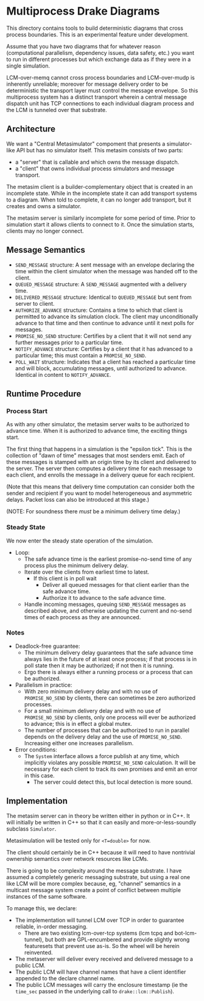 Multiprocess Drake Diagrams
===========================

This directory contains tools to build deterministic diagrams that cross
process boundaries.  This is an experimental feature under development.

Assume that you have two diagrams that for whatever reason (computational
parallelism, dependency issues, data safety, etc.) you want to run in
different processes but which exchange data as if they were in a single
simulation.

LCM-over-memq cannot cross process boundaries and LCM-over-mudp is inherently
unreliable; moreover for message delivery order to be deterministic the
transport layer must control the message envelope.  So this multiprocess
system has a distinct transport wherein a central message dispatch unit has
TCP connections to each individual diagram process and the LCM is tunneled
over that substrate.


Architecture
------------

We want a "Central Metasimulator" compoment that presents a simulator-like API
but has no simulator itself.  This metasim consists of two parts:

* a "server" that is callable and which owns the message dispatch.
* a "client" that owns individual process simulators and message transport.

The metasim client is a builder-complementary object that is created in an
incomplete state.  While in the incomplete state it can add transport systems
to a diagram.  When told to complete, it can no longer add transport, but it
creates and owns a simulator.

The metasim server is similarly incomplete for some period of time.  Prior to
simulation start it allows clients to connect to it.  Once the simulation
starts, clients may no longer connect.


Message Semantics
-----------------

* `SEND_MESSAGE` structure: A sent message with an envelope declaring the time
  within the client simulator when the message was handed off to the client.
* `QUEUED_MESSAGE` structure: A `SEND_MESSAGE` augmented with a delivery time.
* `DELIVERED_MESSAGE` structure: Identical to `QUEUED_MESSAGE` but sent from
  server to client.
* `AUTHORIZE_ADVANCE` structure: Contains a time to which that client is
  permitted to advance its simulation clock.  The client may unconditionally
  advance to that time and then continue to advance until it next polls for
  messages.
* `PROMISE_NO_SEND` structure: Certifies by a client that it will not send
  any further messages prior to a particular time.
* `NOTIFY_ADVANCE` structure: Certifies by a client that it has advanced to a
  particular time; this must contain a `PROMISE_NO_SEND`.
* `POLL_WAIT` structure: Indicates that a client has reached a particular time
  and will block, accumulating messages, until authorized to advance.
  Identical in content to `NOTIFY_ADVANCE`.


Runtime Procedure
-----------------

### Process Start

As with any other simulator, the metasim server waits to be authorized to
advance time.  When it is authorized to advance time, the exciting things
start.

The first thing that happens in a simulation is the "epsilon tick".  This is
the collection of "dawn of time" messages that most senders emit.  Each of
these messages is stamped with an origin time by its client and delivered to
the server.  The server then computes a delivery time for each message to each
client, and enrolls the message in a delivery queue for each recipient.

(Note that this means that delivery time computation can consider both the
sender and recipient if you want to model heterogeneous and asymmetric delays.
Packet loss can also be introduced at this stage.)

(NOTE:  For soundness there *must* be a minimum delivery time delay.)

### Steady State

We now enter the steady state operation of the simulation.

* Loop:
  * The safe advance time is the earliest promise-no-send time of any process
    plus the minimum delivery delay.
  * Iterate over the clients from earliest time to latest.
    * If this client is in poll wait
      * Deliver all queued messages for that client earlier than the safe
        advance time.
      * Authorize it to advance to the safe advance time.
  * Handle incoming messages, queuing `SEND_MESSAGE` messages as described
    above, and otherwise updating the current and no-send times of each
    process as they are announced.

### Notes

* Deadlock-free guarantee:
  * The minimum delivery delay guarantees that the safe advance time always lies
    in the future of at least once process; if that process is in poll state
    then it may be authorized; if not then it is running.
  * Ergo there is always either a running process or a process that can be
    authorized.
* Parallelism in practice:
  * With zero minimum delivery delay and with no use of `PROMISE_NO_SEND` by
    clients, there can sometimes be zero authorized processes.
  * For a small minimum delivery delay and with no use of `PROMISE_NO_SEND` by
    clients, only one process will ever be authorized to advance; this is
    in effect a global mutex.
  * The number of processes that can be authorized to run in parallel depends
    on the delivery delay and the use of `PROMISE_NO_SEND`.  Increasing either
    one increases parallelism.
* Error conditions:
  * The `System` interface allows a force publish at any time, which implicitly
    violates any possible `PROMISE_NO_SEND` calculation.  It will be necessary
    for each client to track its own promises and emit an error in this case.
    * The server could detect this, but local detection is more sound.


Implementation
--------------

The metasim server can in theory be written either in python or in C++.  It
will initially be written in C++ so that it can easily and
more-or-less-soundly subclass `Simulator`.

Metasimulation will be tested only for `<T=double>` for now.

The client should certainly be in C++ because it will need to have nontrivial
ownership semantics over network resources like LCMs.

There is going to be complexity around the message substrate.  I have assumed
a completely generic messaging substrate, but using a real one like LCM will
be more complex because, eg, "channel" semantics in a multicast message system
create a point of conflict between multiple instances of the same software.

To manage this, we declare:
 * The implementation will tunnel LCM over TCP in order to guarantee
   reliable, in-order messaging.
   * There are two existing lcm-over-tcp systems (lcm tcpq and
     bot-lcm-tunnel), but both are GPL-encumbered and provide slightly wrong
     featuresets that prevent use as-is.  So the wheel will be herein
     reinvented.
 * The metaserver will deliver every received and delivered message to a
   public LCM.
 * The public LCM will have channel names that have a client identifier
   appended to the declare channel name.
 * The public LCM messages will carry the enclosure timestamp (ie the
   `time_sec` passed in the underlying call to `drake::lcm::Publish`).

